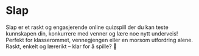 # Slap
Slap er et raskt og engasjerende online quizspill der du kan teste kunnskapen din, konkurrere med venner og lære noe nytt underveis! Perfekt for klasserommet, vennegjengen eller en morsom utfordring alene. Raskt, enkelt og lærerikt – klar for å spille? 🚀
